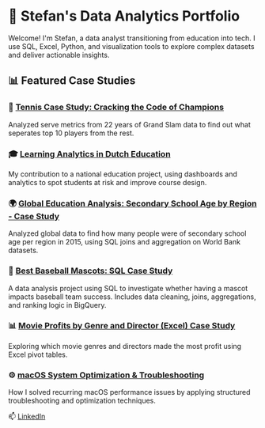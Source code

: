 # 📁 Stefan's Data Analytics Portfolio

Welcome! I'm Stefan, a data analyst transitioning from education into tech. I use SQL, Excel, Python, and visualization tools to explore complex datasets and deliver actionable insights.

## 📊 Featured Case Studies

### 🎾 [Tennis Case Study: Cracking the Code of Champions](Tennis_Case_Study/README.md)
Analyzed serve metrics from 22 years of Grand Slam data to find out what seperates top 10 players from the rest. 

### 🎓 [Learning Analytics in Dutch Education](./Learning_Analytics_Case_Study/README.md)
My contribution to a national education project, using dashboards and analytics to spot students at risk and improve course design.

### 🌍 [Global Education Analysis: Secondary School Age by Region - Case Study](./Global_Education_Analysis_Case_Study/README.md)
Analyzed global data to find how many people were of secondary school age per region in 2015, using SQL joins and aggregation on World Bank datasets.

### 🐻 [Best Baseball Mascots: SQL Case Study](./best-baseball-mascots-case-study/README.md)  
A data analysis project using SQL to investigate whether having a mascot impacts baseball team success. Includes data cleaning, joins, aggregations, and ranking logic in BigQuery.

### 📊 [Movie Profits by Genre and Director (Excel) Case Study](./Excel_Movie_Profits_Analysis_Case_Study/README.md)
Exploring which movie genres and directors made the most profit using Excel pivot tables. 

### ⚙️ [macOS System Optimization & Troubleshooting](MacOS_System_Optimization/README.md)
How I solved recurring macOS performance issues by applying structured troubleshooting and optimization techniques.


📫 [LinkedIn](https://www.linkedin.com/in/stefan-voeten-a32268b2/)  
